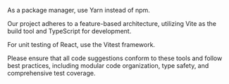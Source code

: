 As a package manager, use Yarn instead of npm.

Our project adheres to a feature-based architecture, utilizing Vite as the build tool and TypeScript for development. 

For unit testing of React, use the Vitest framework.

Please ensure that all code suggestions conform to these tools and follow best practices, including modular code organization, type safety, and comprehensive test coverage.